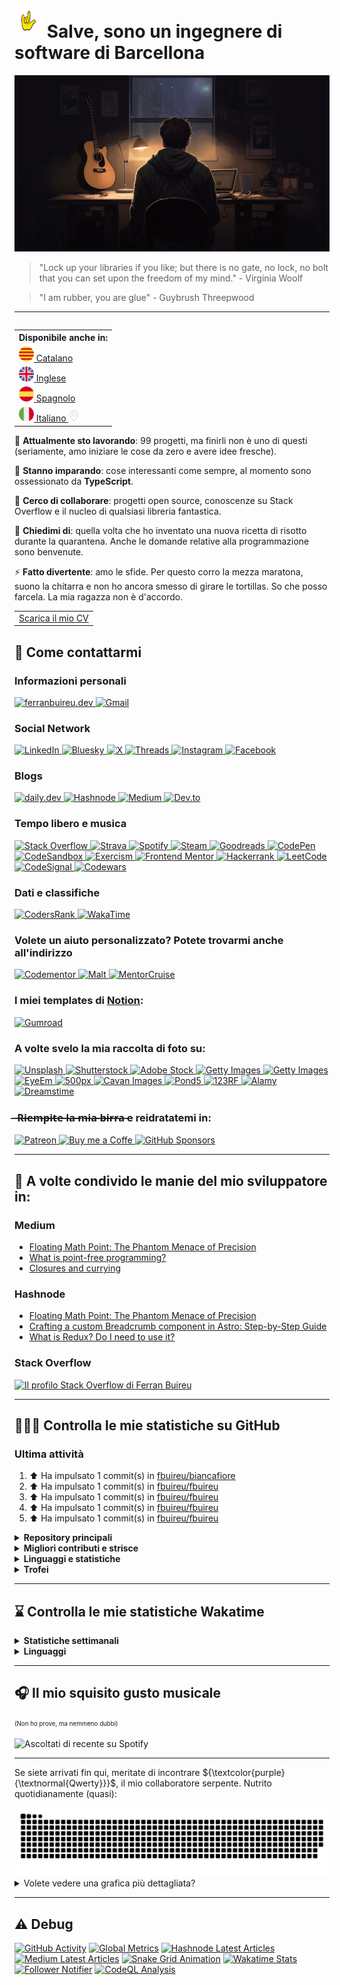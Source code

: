# <img src="https://github.com/fbuireu/fbuireu/blob/main/assets/images/gif/punk-horn.gif?raw=true" width="45px"> Salve, sono un ingegnere di software di Barcellona

![Salve, sono un ingegnere di software di Barcellona](https://github.com/fbuireu/fbuireu/blob/main/assets/images/png/backgrounds/developer-life.png?raw=true) 

> "Lock up your libraries if you like; but there is no gate, no lock, no bolt that you can set upon the freedom of my mind." - Virginia Woolf

> "I am rubber, you are glue" - Guybrush Threepwood

-------

<table align="right">
  <th>Disponibile anche in:</th>
    <tr>
      <td>
        <a href="README.ca.md">
          <img src="assets/images/png/flags/catalonia.png" width="24" height="24" alt="Catalano"/>
          <span>Catalano</span>
        </a>
      </td>
    </tr>
    <tr>
      <td>
        <a href="README.md">
          <img src="assets/images/png/flags/uk.png" width="24" height="24" alt="Inglese"/>
          <span>Inglese</span>
        </a>
      </td>
    </tr>
    <tr>
      <td>
        <a href="README.es.md">
          <img src="assets/images/png/flags/spain.png" width="24" height="24" alt="Spagnolo"/>
          <span>Spagnolo</span>
        </a>
      </td>
    </tr>
    <tr>
      <td>
        <a href="README.it.md">
          <img src="assets/images/png/flags/italy.png" width="24" height="24" alt="Italiano"/>
          <span>Italiano</span>
          <img src="assets/images/png/icons/pin.png" width="18" alt="Sei qui" />
        </a>
      </td>
    </tr>
</table>

🔭 **Attualmente sto lavorando**: 99 progetti, ma finirli non è uno di questi (seriamente, amo iniziare le cose da zero e avere idee fresche).

🌱 **Stanno imparando**: cose interessanti come sempre, al momento sono ossessionato da **TypeScript**.

👯 **Cerco di collaborare**: progetti open source, conoscenze su Stack Overflow e il nucleo di qualsiasi libreria fantastica.

💬 **Chiedimi di**: quella volta che ho inventato una nuova ricetta di risotto durante la quarantena. Anche le domande relative alla programmazione sono benvenute.

⚡ **Fatto divertente**: amo le sfide. Per questo corro la mezza maratona, suono la chitarra e non ho ancora smesso di girare le tortillas. So che posso farcela. La mia ragazza non è d'accordo.

<table align="center">
    <tr>
      <td>
        <a href="https://github.com/fbuireu/fbuireu/blob/main/assets/pdf/CV-English.pdf" download>
          Scarica il mio CV
        </a>
      </td>
    </tr>
</table>

## 📨 Come contattarmi
### Informazioni personali
<a href="https://ferranbuireu.dev" target="_blank" title="Web personale">
  <img src="https://img.shields.io/badge/personal%20Website-1b1d1d?style=for-the-badge&logo=globe&logoColor=ffffff" alt="ferranbuireu.dev">
</a>
<a href="mailto:fbuireu@gmail.com" target="_blank" title="Gmail">
  <img src="https://img.shields.io/badge/gmail-d14836?style=for-the-badge&logo=gmail&logoColor=ffffff" alt="Gmail" />
</a>

### Social Network
<a href="https://www.linkedin.com/in/ferran-buireu/" target="_blank" title="LinkedIn">
  <img src="https://img.shields.io/badge/linkedIn-0077b5?style=for-the-badge&logo=linkedin&logoColor=ffffff" alt="LinkedIn" />
</a>
<a href="https://bsky.app/profile/fbuireu.bsky.social" target="_blank" title="Bluesky">
  <img src="https://img.shields.io/badge/bluesky-208bfe?style=for-the-badge&logo=bluesky&logoColor=ffffff" alt="Bluesky" />
</a>
<a href="https://x.com/fbuireu" target="_blank" title="X">
  <img src="https://img.shields.io/badge/x-000000?style=for-the-badge&logo=x&logoColor=ffffff" alt="X" />
</a>
<a href="https://threads.net/@fbuireu" target="_blank" title="Threads">
  <img src="https://img.shields.io/badge/threads-101010?style=for-the-badge&logo=threads&logoColor=ffffff" alt="Threads" />
</a>
<a href="https://www.instagram.com/fbuireu/" target="_blank" title="Instagram">
  <img src="https://img.shields.io/badge/instagram-%23e4405f?style=for-the-badge&logo=instagram&logoColor=ffffff" alt="Instagram" />
</a>
<a href="https://www.facebook.com/fbuireu/" target="_blank" title="Facebook">
  <img src="https://img.shields.io/badge/facebook-%231877f2.svg?style=for-the-badge&logo=facebook&logoColor=ffffff" alt="Facebook" />
</a>

### Blogs
<a href="https://app.daily.dev/buireu" target="_blank" title="daily.dev">
  <img src="https://img.shields.io/badge/daily.dev-ce3df3?style=for-the-badge&logo=dailydotdev&logoColor=ffffff" alt="daily.dev" />
</a>
<a href="https://hashnode.com/@Buireu" target="_blank" title="Hashnode">
  <img src="https://img.shields.io/badge/hashnode-2962ff?style=for-the-badge&logo=hashnode&logoColor=ffffff" alt="Hashnode" />
</a>
<a href="https://medium.com/@fbuireu" target="_blank" title="Medium">
  <img src="https://img.shields.io/badge/medium-12100e?style=for-the-badge&logo=medium&logoColor=ffffff" alt="Medium" />
</a>
<a href="https://dev.to/fbuireu" target="_blank" title="Dev.to">
  <img src="https://img.shields.io/badge/dev.to-0a0a0a?style=for-the-badge&logo=devdotto&logoColor=ffffff" alt="Dev.to" />
</a>

### Tempo libero e musica
<a href="https://stackoverflow.com/users/5585371/ferran-buireu?tab=profile" target="_blank" title="Stack Overflow">
  <img src="https://img.shields.io/badge/stack_overflow-fe7a16?style=for-the-badge&logo=stack-overflow&logoColor=ffffff" alt="Stack Overflow" />
</a>
<a href="https://www.strava.com/athletes/19488414" target="_blank" title="Strava">
  <img src="https://img.shields.io/static/v1?style=for-the-badge&message=Strava&color=fc4c02&logo=strava&logoColor=FFFFFF&label=" alt="Strava" />
</a>
<a href="https://open.spotify.com/user/buireu?si=b2dfa1e6c2f649d9" target="_blank" title="Spotify">
  <img src="https://img.shields.io/badge/spotify-1ed760?style=for-the-badge&logo=spotify&logoColor=ffffff" alt="Spotify" />
</a>
<a href="https://steamcommunity.com/id/fbuireu/" target="_blank" title="Steam">
  <img src="https://img.shields.io/badge/steam-171a21?style=for-the-badge&logo=steam&logoColor=ffffff" alt="Steam" />
</a>
<a href="https://www.goodreads.com/fbuireu" target="_blank" title="Goodreads">
  <img src="https://img.shields.io/badge/goodreads-e6e4ce?style=for-the-badge&logo=goodreads&logoColor=372213" alt="Goodreads" />
</a>
<a href="https://codepen.io/fbuireu" target="_blank" title="CodePen">
  <img src="https://img.shields.io/badge/codepen-1e1f26?style=for-the-badge&logo=codepen&logoColor=white" alt="CodePen" />
</a>
<a href="https://codesandbox.io/u/fbuireu" target="_blank" title="CodeSandbox">
  <img src="https://img.shields.io/badge/codesandbox-040404?style=for-the-badge&logo=codesandbox&logoColor=DBDBDB" alt="CodeSandbox" />
</a>
<a href="https://exercism.org/profiles/fbuireu" target="_blank" title="Exercism">
  <img src="https://img.shields.io/badge/exercism-130b43?style=for-the-badge&logo=exercism&logoColor=ffffff" alt="Exercism" />
</a>
<a href="https://www.frontendmentor.io/profile/fbuireu" target="_blank" title="Frontend Mentor">
  <img src="https://img.shields.io/badge/frontendmentor-3f54a3?style=for-the-badge&logo=frontendmentor&logoColor=ffffff" alt="Frontend Mentor" />
</a>
<a href="https://www.hackerrank.com/profile/fbuireu" target="_blank" title="Hackerrank">
  <img src="https://img.shields.io/badge/hackerrank-2ec866?style=for-the-badge&logo=HackerRank&logoColor=ffffff" alt="Hackerrank" />
</a>
<a href="https://leetcode.com/fbuireu/" target="_blank" title="LeetCode">
<img src="https://img.shields.io/badge/-LeetCode-ffa116?style=for-the-badge&logo=leetcode&logoColor=ffffff" alt="LeetCode" />
</a>
<a href="https://app.codesignal.com/profile/fbuireu/" target="_blank" title="CodeSignal">
  <img src="https://img.shields.io/badge/codesignal-33485f?style=for-the-badge&logo=codesignal&logoColor=ffffff" alt="CodeSignal" />
</a>
<a href="https://www.codewars.com/users/fbuireu/" target="_blank" title="Codewars">
  <img src="https://img.shields.io/badge/codewars-b1361e?style=for-the-badge&logo=codewars&logoColor=ffffff" alt="Codewars" />
</a>

### Dati e classifiche
<a href="https://profile.codersrank.io/user/fbuireu/" target="_blank" title="CodersRank">
  <img src="https://img.shields.io/badge/codersrank-245659?style=for-the-badge&logo=codersrank&logoColor=ffffff" alt="CodersRank" />
</a>
<a href="https://wakatime.com/@fbuireu" target="_blank" title="WakaTime">
  <img src="https://img.shields.io/badge/wakatime-29333a?style=for-the-badge&logo=wakatime&logoColor=ffffff" alt="WakaTime" />
</a>

### Volete un aiuto personalizzato? Potete trovarmi anche all'indirizzo
<a href="https://www.codementor.io/@fbuireu" target="_blank" title="Codementor">
  <img src="https://img.shields.io/badge/codementor-003648?style=for-the-badge&logo=Codementor&logoColor=ffffff" alt="Codementor" />
</a>
<a href="https://www.malt.es/profile/ferranbuireu" target="_blank" title="Malt">
  <img src="https://img.shields.io/badge/malt-fc5757?style=for-the-badge&logo=Malt&logoColor=ffffff" alt="Malt" />
</a>
<a href="https://mentorcruise.com/mentor/ferranbuireu/" target="_blank" title="MentorCruise">
  <img src="https://img.shields.io/badge/mentorcruise-05b197?style=for-the-badge&logo=mentorcruise&logoColor=ffffff" alt="MentorCruise" />
</a>

### I miei templates di <a href="https://affiliate.notion.so/rqsl2ll719u1" target="_blank">Notion</a>:
<a href="https://fbuireu.gumroad.com/" target="_blank" title="Gumroad">
  <img src="https://img.shields.io/badge/gumroad-ff90e8?style=for-the-badge&logo=gumroad&logoColor=000000" alt="Gumroad" />
</a>

### A volte svelo la mia raccolta di foto su:
<a href="https://unsplash.com/@fbuireu" target="_blank" title="Unsplash">
  <img src="https://img.shields.io/badge/unsplash-000000?style=for-the-badge&logo=unsplash&logoColor=ffffff" alt="Unsplash" />
</a>
<a href="https://www.shutterstock.com/g/Ferran+Buireu?rid=402408087" target="_blank" title="Shutterstock">
  <img src="https://img.shields.io/badge/shutterstock-ee2b24?style=for-the-badge&logo=shutterstock&logoColor=ffffff" alt="Shutterstock" />
</a>
<a href="https://stock.adobe.com/es/contributor/211636808/Ferran%20Buireu" target="_blank" title="Adobe Stock">
  <img src="https://img.shields.io/badge/adobe%20stock-ff0000?style=for-the-badge&logo=adobe&logoColor=ffffff" alt="Adobe Stock" />
</a>  
<a href="https://www.istockphoto.com/en/portfolio/fbuireu" target="_blank" title="Getty Images">
  <img src="https://img.shields.io/badge/gettyimages-000000?style=for-the-badge&logo=gettyimages&logoColor=ffffff" alt="Getty Images" />
</a>  
<a href="https://www.freepik.com/author/fbuireu" target="_blank" title="Freepik">
  <img src="https://img.shields.io/badge/freepik-1273eb?style=for-the-badge&logo=freepik&logoColor=ffffff" alt="Getty Images" />
</a>  
<a href="https://www.eyeem.com/u/fbuireu" target="_blank" title="EyeEm">
  <img src="https://img.shields.io/badge/eyeem-000000?style=for-the-badge&logo=eyeem&logoColor=ffffff" alt="EyeEm" />
</a>
<a href="https://500px.com/p/fbuireu?view=photos" target="_blank" title="500px">
  <img src="https://img.shields.io/badge/500px-434343?style=for-the-badge&logo=500px&logoColor=ffffff" alt="500px" />
</a>
<a href="https://www.cavanimages.com/contributor/27021/ferran-buireu" target="_blank" title="Cavan Images">
  <img src="https://img.shields.io/badge/cavan-000000?style=for-the-badge&logo=cavana&logoColor=ffffff" alt="Cavan Images" />
</a>
<a href="https://www.pond5.com/artist/fbuireu" target="_blank" title="Pond5">
  <img src="https://img.shields.io/badge/pond5-ffffff?style=for-the-badge&logo=cavana&logoColor=000000" alt="Pond5" />
</a>  
<a href="https://es.123rf.com/profile_fbuireu" target="_blank" title="123RF">
  <img src="https://img.shields.io/badge/123rf-fed032?style=for-the-badge&logo=123rf&logoColor=ffffff" alt="123RF" />
</a>  
<a href="https://www.alamy.com/stock-photo/?comp=1&mode=0&name=Ferran+Buireu&sortBy=relevant" target="_blank" title="Alamy">
  <img src="https://img.shields.io/badge/alamy-00ff7b?style=for-the-badge&logo=123rf&logoColor=ffffff" alt="Alamy" />
</a>  
<a href="https://es.dreamstime.com/fbuireu_info" target="_blank" title="Dreamstime">
  <img src="https://img.shields.io/badge/dreamstime-d9086e?style=for-the-badge&logo=123rf&logoColor=ffffff" alt="Dreamstime" />
</a>

###  ̶ ̶R̶i̶e̶m̶p̶i̶t̶e̶ ̶l̶a̶ ̶m̶i̶a̶ ̶b̶i̶r̶r̶a̶ e reidratatemi in:
<a href="https://www.patreon.com/fbuireu" target="_blank" title="Patreon">
  <img src="https://img.shields.io/badge/patreon-ff424d?style=for-the-badge&logo=patreon&logoColor=ffffff" alt="Patreon" />
</a>
<a href="https://www.buymeacoffee.com/ferranbuireu" target="_blank" title="Buy me a Coffe">
  <img src="https://img.shields.io/badge/buy_me_a_coffee-ffdd00?style=for-the-badge&logo=buy-me-a-coffee&logoColor=000000" alt="Buy me a Coffe" />
</a>
<a href="https://github.com/sponsors/fbuireu" target="_blank" title="GitHub Sponsors">
  <img src="https://img.shields.io/badge/gitHub%20sponsors-ea4aaa?style=for-the-badge&logo=githubsponsors&logoColor=ffffff" alt="GitHub Sponsors" />
</a>

-------

## 📝 A volte condivido le manie del mio sviluppatore in:

### Medium
<!-- MEDIUM-LATEST-ARTICLES:START -->
- [Floating Math Point: The Phantom Menace of Precision](https://fbuireu.medium.com/floating-math-point-the-phantom-menace-of-precision-cda818fe0ba7?source=rss-152ec07c2b6d------2)
- [What is point-free programming?](https://fbuireu.medium.com/what-is-point-free-programming-99db1e373763?source=rss-152ec07c2b6d------2)
- [Closures and currying](https://fbuireu.medium.com/closures-and-currying-9774676d33fa?source=rss-152ec07c2b6d------2)
<!-- MEDIUM-LATEST-ARTICLES:END -->

### Hashnode
<!-- HASHNODE-LATEST-ARTICLES:START -->
- [Floating Math Point: The Phantom Menace of Precision](https://ferranbuireu.hashnode.dev/floating-math-point)
- [Crafting a custom Breadcrumb component in Astro:  Step-by-Step Guide](https://ferranbuireu.hashnode.dev/crafting-a-custom-breadcrumb-component-in-astro-step-by-step-guide)
- [What is Redux? Do I need to use it?](https://ferranbuireu.hashnode.dev/what-is-redux-do-i-need-to-use-it)
<!-- HASHNODE-LATEST-ARTICLES:END -->

### Stack Overflow
[![Il profilo Stack Overflow di Ferran Buireu](https://github-readme-stackoverflow.vercel.app/?userID=5585371&theme=dark)](https://stackoverflow.com/users/5585371/ferran-buireu)

-------

## 👨🏻‍💻 Controlla le mie statistiche su GitHub
### Ultima attività
<!--RECENT_ACTIVITY:start-->
1. ⬆️ Ha impulsato 1 commit(s) in [fbuireu/biancafiore](https://github.com/fbuireu/biancafiore)<br>
2. ⬆️ Ha impulsato 1 commit(s) in [fbuireu/fbuireu](https://github.com/fbuireu/fbuireu)<br>
3. ⬆️ Ha impulsato 1 commit(s) in [fbuireu/fbuireu](https://github.com/fbuireu/fbuireu)<br>
4. ⬆️ Ha impulsato 1 commit(s) in [fbuireu/fbuireu](https://github.com/fbuireu/fbuireu)<br>
5. ⬆️ Ha impulsato 1 commit(s) in [fbuireu/fbuireu](https://github.com/fbuireu/fbuireu)<br>
<!--RECENT_ACTIVITY:end-->

<details>
  <summary><strong>Repository principali</strong></summary>
  <a href="https://github.com/fbuireu/fbuireu" target="__blank">
    <img src="https://github-readme-stats.vercel.app/api/pin/?username=fbuireu&repo=fbuireu&theme=onedark&hide_border=true"
         alt="fbuireu" />    
  </a>
  <a href="https://github.com/fbuireu/biancafiore" target="__blank">
    <img src="https://github-readme-stats.vercel.app/api/pin/?username=fbuireu&repo=biancafiore&theme=onedark&hide_border=true"
         alt="biancafiore" />
  </a>
</details>

<details>
  <summary><strong>Migliori contributi e strisce</strong></summary>
  <a href="https://github.com/withastro/docs/pull/9188" target="__blank">
  <img src="https://github-readme-stats.vercel.app/api/pin/?username=withastro&repo=docs&theme=onedark&hide_border=true"
       alt="Astro" />
  </a>
  <a href="https://github.com/gatsbyjs/gatsby/pull/33261" target="__blank">
  <img src="https://github-readme-stats.vercel.app/api/pin/?username=gatsbyjs&repo=gatsby&theme=onedark&hide_border=true"
       alt="Gatsby" />
  </a>
  <a href="https://github.com/netlify/netlify-cms/pull/3412" target="__blank">
    <img src="https://github-readme-stats.vercel.app/api/pin/?username=netlify&repo=netlify-cms&theme=onedark&hide_border=true"
         alt="Netlify CMS" />
  </a>
  <img src="https://github-readme-activity-graph.vercel.app/graph?username=fbuireu&theme=github&bg_color=282c34&line=c3a875&point=d77077&hide_border=true"
       alt="Gráfico de contribuciones mensuales a GitHub de Ferran Buireu" />
  <img src="https://github-readme-streak-stats.herokuapp.com/?user=fbuireu&theme=onedark&hide_border=true"
       alt="La striscia di Ferran Buireu su GitHub" />
</details>    

<details>
  <summary><strong>Linguaggi e statistiche</strong></summary>
  <img src="https://github-readme-stats.vercel.app/api?username=fbuireu&show_icons=true&theme=onedark&hide_border=true"
       alt="Statistiche di Ferran Buireu su GitHub" />
  <img src="https://github-readme-stats.vercel.app/api/top-langs/?username=fbuireu&show_icons=true&theme=onedark&hide_border=true"
       alt="Le migliori linguaggi su GitHub di Ferran Buireu" />
</details>

<details>
  <summary><strong>Trofei</strong></summary>
  <img src="https://github-profile-trophy.vercel.app/?username=ryo-ma&theme=onedark&no-frame=true"
       alt="Trofei di Ferran Buireu" />
</details>    

-------

## ⌛ Controlla le mie statistiche Wakatime
<details>
  <summary><strong>Statistiche settimanali</strong></summary>

  <!--START_SECTION:waka-->

```txt
TypeScript     14 hrs 52 mins  ████████████████▓░░░░░░░░   66.64 %
JavaScript     2 hrs 48 mins   ███░░░░░░░░░░░░░░░░░░░░░░   12.59 %
SCSS           2 hrs 32 mins   ███░░░░░░░░░░░░░░░░░░░░░░   11.36 %
Astro          1 hr 4 mins     █▒░░░░░░░░░░░░░░░░░░░░░░░   04.83 %
JSON           26 mins         ▒░░░░░░░░░░░░░░░░░░░░░░░░   01.98 %
```

<!--END_SECTION:waka-->
</details>  

<details>
  <summary><strong>Linguaggi</strong></summary>
  <img src="https://github-readme-stats.vercel.app/api/wakatime?username=fbuireu&theme=onedark&layout=compact&hide_border=true"
       alt="Linguaggi in Wakatime" />
</details>   

-------

## 🎧 Il mio squisito gusto musicale
<sup><sub>(Non ho prove, ma nemmeno dubbi)</sub></sup>

![Ascoltati di recente su Spotify](https://spotify-recently-played-readme.vercel.app/api?user=buireu)

-------

Se siete arrivati fin qui, meritate di incontrare ${\textcolor{purple}{\textnormal{Qwerty}}}$, il mio collaboratore serpente. Nutrito quotidianamente (quasi):

<picture>
  <source media="(prefers-color-scheme: dark)" srcSet="https://raw.githubusercontent.com/fbuireu/fbuireu/snake-grid-animation/github-contribution-grid-snake-dark.svg" />
  <source media="(prefers-color-scheme: light)" srcSet="https://raw.githubusercontent.com/fbuireu/fbuireu/snake-grid-animation/github-contribution-grid-snake-dark.svg" />
  <img alt="Qwerty, the contribution snake" src="https://raw.githubusercontent.com/fbuireu/fbuireu/snake-grid-animation/github-contribution-grid-snake-dark.svg" />
</picture>

<details>
  <summary>Volete vedere una grafica più dettagliata?</summary>
  <details>
    <summary>Davvero, è lunga. Sei sicuro?</summary>
    <details>
      <summary>Bene, questo è l'ultimo. Questo è l'ultimo. Ecco qui</summary>
      <img src="assets/images/svg/github-metrics.svg" alt="Statistiche GitHub in dettaglio" />
    </details>        
  </details>
</details>

-------

## ⚠️ Debug
[![GitHub Activity](https://github.com/fbuireu/fbuireu/actions/workflows/github-activity.yml/badge.svg?style=flat-square)](https://github.com/fbuireu/fbuireu/actions/workflows/github-activity.yml)
[![Global Metrics](https://github.com/fbuireu/fbuireu/actions/workflows/global-metrics.yml/badge.svg)](https://github.com/fbuireu/fbuireu/actions/workflows/global-metrics.yml)
[![Hashnode Latest Articles](https://github.com/fbuireu/fbuireu/actions/workflows/hashnode-latest-articles.yml/badge.svg)](https://github.com/fbuireu/fbuireu/actions/workflows/hashnode-latest-articles.yml)
[![Medium Latest Articles](https://github.com/fbuireu/fbuireu/actions/workflows/medium-latest-articles.yml/badge.svg)](https://github.com/fbuireu/fbuireu/actions/workflows/medium-latest-articles.yml)
[![Snake Grid Animation](https://github.com/fbuireu/fbuireu/actions/workflows/snake-animation.yml/badge.svg)](https://github.com/fbuireu/fbuireu/actions/workflows/snake-animation.yml)
[![Wakatime Stats](https://github.com/fbuireu/fbuireu/actions/workflows/wakatime-stats.yml/badge.svg)](https://github.com/fbuireu/fbuireu/actions/workflows/wakatime-stats.yml)
[![Follower Notifier](https://github.com/fbuireu/fbuireu/actions/workflows/follower-notifier.yml/badge.svg)](https://github.com/fbuireu/fbuireu/actions/workflows/follower-notifier.yml)
[![CodeQL Analysis](https://github.com/fbuireu/fbuireu/actions/workflows/codeql-analysis.yml/badge.svg)](https://github.com/fbuireu/fbuireu/actions/workflows/codeql-analysis.yml)
